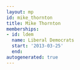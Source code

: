 ```yaml
---
layout: mp
id: mike_thornton
title: Mike Thornton
memberships:
- id: ldem
  name: Liberal Democrats
  start: '2013-03-25'
  end: 
autogenerated: true
---
```

